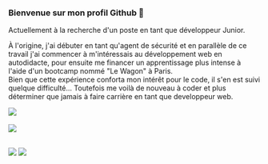 ### Bienvenue sur mon profil Github 👋

Actuellement à la recherche d'un poste en tant que développeur Junior.


À l'origine, j'ai débuter en tant qu'agent de sécurité et en parallèle de ce travail j'ai commencer à m'intéressais au développement web en autodidacte, pour ensuite me financer un apprentissage plus intense à l'aide d'un bootcamp nommé "Le Wagon" à Paris. <br>
Bien que cette expérience conforta mon intérêt pour le code, il s'en est suivi quelque difficulté... Toutefois me voilà de nouveau à coder et plus déterminer que jamais à faire carrière en tant que developpeur web.

<a href="https://github.com/kbosc">
  <img align="center" src="https://github-readme-stats.vercel.app/api?username=kbosc&show_icons=true&theme=aura&hide=contribs,issues" />
</a>
<br>
<br>
<a href="https://github.com/kbosc">
  <img align="center" src="https://github-readme-stats.vercel.app/api/top-langs/?username=kbos&layout=compact&theme=aura" />
</a>

<br>
<br>

[<img src="https://img.shields.io/badge/linkedin--lightgrey?style=social&logo=linkedin">](https://www.linkedin.com/in/kevin-bosc-7b2395199/)
[<img src="https://img.shields.io/badge/mail--lightgrey?style=social&logo=gmail">](mailto:kevin_bosc@hotmail.fr)
<!--
[![Les Stats GitHub de Kevin](https://github-readme-stats.vercel.app/api?username=kbosc&show_icons=true&theme=aura&hide=contribs,issues)](https://github.com/anuraghazra/github-readme-stats)
[![Top Langs](https://github-readme-stats.vercel.app/api/top-langs/?username=kbosc&hide=css,html&layout=compact&theme=aura)](https://github.com/anuraghazra/github-readme-stats)
**kbosc/kbosc** is a ✨ _special_ ✨ repository because its `README.md` (this file) appears on your GitHub profile.

Here are some ideas to get you started:

- 🔭 I’m currently working on ...
- 🌱 I’m currently learning ...
- 👯 I’m looking to collaborate on ...
- 🤔 I’m looking for help with ...
- 💬 Ask me about ...
- 📫 How to reach me: ...
- 😄 Pronouns: ...
- ⚡ Fun fact: ...
-->
